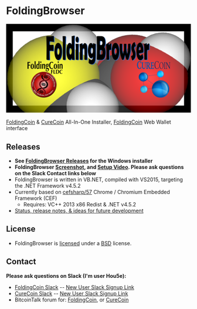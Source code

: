 # FoldingBrowser

[![FoldingBrowser Logo](FoldingBrowserTitle.png)](http://foldingcoin.net/ "FoldingCoin")

[FoldingCoin](http://foldingcoin.net/) & [CureCoin](http://curecoin.net/) All-In-One Installer, [FoldingCoin](http://foldingcoin.net/) Web Wallet interface

## Releases

- **See [FoldingBrowser Releases](https://github.com/Hou5e/FoldingBrowser/releases) for the Windows installer**
- **FoldingBrowser [Screenshot](Screenshot.jpg), and [Setup Video](https://www.youtube.com/watch?v=TArJvwefRjA). Please ask questions on the Slack Contact links below**
- FoldingBrowser is written in VB.NET, compiled with VS2015, targeting the .NET Framework v4.5.2
- Currently based on [cefsharp/57](https://github.com/cefsharp/CefSharp/tree/cefsharp/57) Chrome / Chromium Embedded Framework (CEF)
  - Requires: VC++ 2013 x86 Redist & .NET v4.5.2
- [Status, release notes, & ideas for future development](FoldingBrowser%20-%20Status%20-%20ToDo%20List.txt)

## License

- FoldingBrowser is [licensed](Browser/bin/Release/LICENSE.txt) under a [BSD](http://opensource.org/licenses/BSD-3-Clause "BSD License") license.

## Contact

**Please ask questions on Slack (I'm user Hou5e):**
  * [FoldingCoin Slack](https://foldingcoin.slack.com/messages/general/) -- [New User Slack Signup Link](http://slack.foldingcoin.net/)
  * [CureCoin Slack](https://curecoin.slack.com/messages) -- [New User Slack Signup Link](http://slack.curecoin.net:30000/)
  * BitcoinTalk forum for: [FoldingCoin](https://bitcointalk.org/index.php?topic=781352), or [CureCoin](https://bitcointalk.org/index.php?topic=603757)
